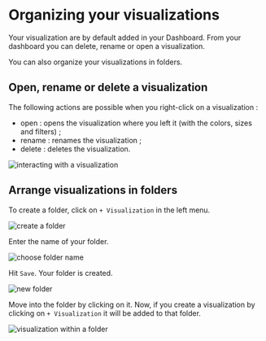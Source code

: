 # Organizing your visualizations

Your visualization are by default added in your Dashboard. From your dashboard you can delete, rename or open a visualization.

You can also organize your visualizations in folders.

## Open, rename or delete a visualization

The  following actions are possible when you right-click on a visualization :
* open : opens the visualization where you left it (with the colors, sizes and filters) ;
* rename : renames the visualization ;
* delete : deletes the visualization.


![interacting with a visualization](https://github.com/Linkurious/linkurious-enterprise-manual/blob/master/screenshots/22.png)

## Arrange visualizations in folders

To create a folder, click on ```+ Visualization``` in the left menu.

![create a folder](https://github.com/Linkurious/linkurious-enterprise-manual/blob/master/screenshots/23.png)

Enter the name of your folder.

![choose folder name](https://github.com/Linkurious/linkurious-enterprise-manual/blob/master/screenshots/24.png)

Hit ```Save```. Your folder is created.

![new folder](https://github.com/Linkurious/linkurious-enterprise-manual/blob/master/screenshots/25.png)

Move into the folder by clicking on it. Now, if you create a visualization by clicking on ```+ Visualization``` it will be added to that folder.

![visualization within a folder](https://github.com/Linkurious/linkurious-enterprise-manual/blob/master/screenshots/26png)
